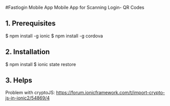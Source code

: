 #Fastlogin Mobile App
Mobile App for Scanning Login- QR Codes

## 1. Prerequisites
$ npm install -g ionic
$ npm install -g cordova

## 2. Installation
$ npm install
$ ionic state restore

## 3. Helps
Problem with cryptoJS: https://forum.ionicframework.com/t/import-crypto-js-in-ionic2/54869/4


 
